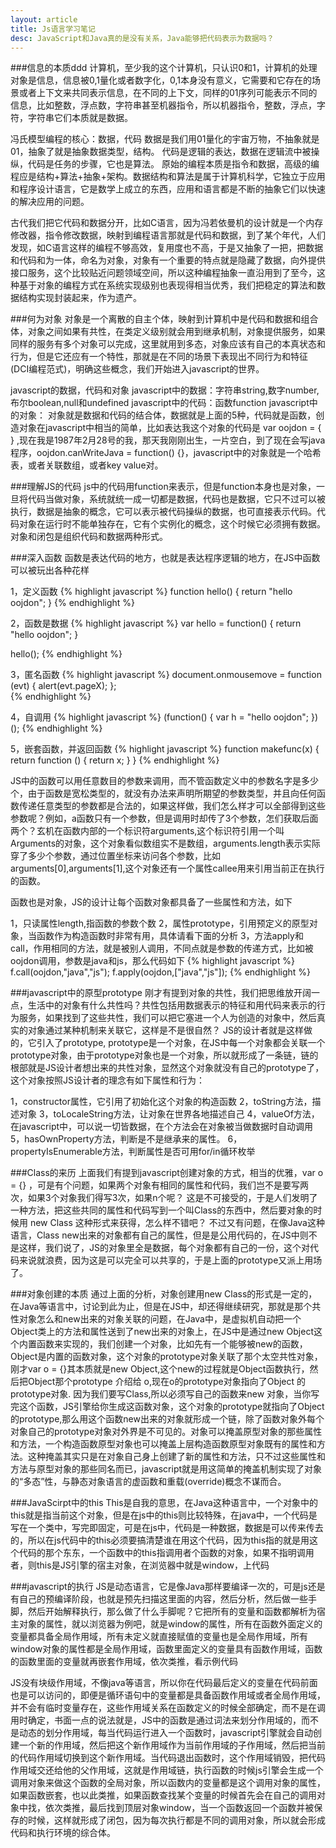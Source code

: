 ```yaml
---
layout: article
title: Js语言学习笔记
desc: JavaScript和Java真的是没有关系，Java能够把代码表示为数据吗？
---
```


###信息的本质ddd
计算机，至少我的这个计算机，只认识0和1，计算机的处理对象是信息，信息被0,1量化或者数字化，0,1本身没有意义，它需要和它存在的场景或者上下文来共同表示信息，在不同的上下文，同样的01序列可能表示不同的信息，比如整数，浮点数，字符串甚至机器指令，所以机器指令，整数，浮点，字符，字符串它们本质就是数据。

冯氏模型编程的核心：数据，代码
数据是我们用01量化的宇宙万物，不抽象就是01，抽象了就是抽象数据类型，结构。
代码是逻辑的表达，数据在逻辑流中被操纵，代码是任务的步骤，它也是算法。
原始的编程本质是指令和数据，高级的编程应是结构+算法+抽象+架构。数据结构和算法是属于计算机科学，它独立于应用和程序设计语言，它是数学上成立的东西，应用和语言都是不断的抽象它们以快速的解决应用的问题。
 
古代我们把它代码和数据分开，比如C语言，因为冯若依曼机的设计就是一个内存修改器，指令修改数据，映射到编程语言那就是代码和数据，到了某个年代，人们发现，如C语言这样的编程不够高效，复用度也不高，于是又抽象了一把，把数据和代码和为一体，命名为对象，对象有一个重要的特点就是隐藏了数据，向外提供接口服务，这个比较贴近问题领域空间，所以这种编程抽象一直沿用到了至今，这种基于对象的编程方式在系统实现级别也表现得相当优秀，我们把稳定的算法和数据结构实现封装起来，作为遗产。

###何为对象
对象是一个离散的自主个体，映射到计算机中是代码和数据和组合体，对象之间如果有共性，在类定义级别就会用到继承机制，对象提供服务，如果同样的服务有多个对象可以完成，这里就用到多态，对象应该有自己的本真状态和行为，但是它还应有一个特性，那就是在不同的场景下表现出不同行为和特征(DCI编程范式)，明确这些概念，我们开始进入javascript的世界。

javascript的数据，代码和对象
javascript中的数据：字符串string,数字number,布尔boolean,null和undefined
javascript中的代码：函数function
javascript中的对象： 对象就是数据和代码的结合体，数据就是上面的5种，代码就是函数，创造对象在javascript中相当的简单，比如表达我这个对象的代码是 var oojdon = { } ,现在我是1987年2月28号的我，那天我刚刚出生，一片空白，到了现在会写java程序，oojdon.canWriteJava = function() {}，javascript中的对象就是一个哈希表，或者关联数组，或者key value对。


###理解JS的代码
js中的代码用function来表示，但是function本身也是对象，一旦将代码当做对象，系统就统一成一切都是数据，代码也是数据，它只不过可以被执行，数据是抽象的概念，它可以表示被代码操纵的数据，也可直接表示代码。代码对象在运行时不能单独存在，它有个实例化的概念，这个时候它必须拥有数据。对象和闭包是组织代码和数据两种形式。
 
 
###深入函数
函数是表达代码的地方，也就是表达程序逻辑的地方，在JS中函数可以被玩出各种花样

1，定义函数
{% highlight javascript %}
function hello() {
      return "hello oojdon";
}
{% endhighlight %}

2，函数是数据
{% highlight javascript %}
var hello = function() {
     return "hello oojdon";
}

hello();
{% endhighlight %}

3，匿名函数
{% highlight javascript %}
document.onmousemove = function (evt) { alert(evt.pageX); };  
{% endhighlight %}

4，自调用
{% highlight javascript %}
(function() {
    var h = "hello oojdon";
})(); 
{% endhighlight %}

5，嵌套函数，并返回函数
{% highlight javascript %}
function  makefunc(x)  {
     return   function ()  {  return  x; } 
} 
{% endhighlight %}

JS中的函数可以用任意数目的参数来调用，而不管函数定义中的参数名字是多少个，由于函数是宽松类型的，就没有办法来声明所期望的参数类型，并且向任何函数传递任意类型的参数都是合法的，如果这样做，我们怎么样才可以全部得到这些参数呢？例如，a函数只有一个参数，但是调用时却传了3个参数，怎们获取后面两个？玄机在函数内部的一个标识符arguments,这个标识符引用一个叫Arguments的对象，这个对象看似数组实不是数组，arguments.length表示实际穿了多少个参数，通过位置坐标来访问各个参数，比如arguments[0],arguments[1],这个对象还有一个属性callee用来引用当前正在执行的函数。
 
函数也是对象，JS的设计让每个函数对象都具备了一些属性和方法，如下
 
1，只读属性length,指函数的参数个数
2，属性prototype，引用预定义的原型对象，当函数作为构造函数时非常有用，具体请看下面的分析
3，方法apply和call，作用相同的方法，就是被别人调用，不同点就是参数的传递方式，比如被oojdon调用，参数是java和js，那么代码如下
{% highlight javascript %}
f.call(oojdon,"java","js");
f.apply(oojdon,["java","js"]);
{% endhighlight %}


###javascript中的原型prototype
刚才有提到对象的共性，我们把思维放开阔一点，生活中的对象有什么共性吗？共性包括用数据表示的特征和用代码来表示的行为服务，如果找到了这些共性，我们可以把它塞进一个人为创造的对象中，然后真实的对象通过某种机制来关联它，这样是不是很自然？ JS的设计者就是这样做的，它引入了prototype, prototype是一个对象，在JS中每一个对象都会关联一个prototype对象，由于prototype对象也是一个对象，所以就形成了一条链，链的根部就是JS设计者想出来的共性对象，显然这个对象就没有自己的prototype了，这个对象按照JS设计者的理念有如下属性和行为：
 
1，constructor属性，它引用了初始化这个对象的构造函数
2，toString方法，描述对象
3，toLocaleString方法，让对象在世界各地描述自己
4，valueOf方法，在javascript中，可以说一切皆数据，在个方法会在对象被当做数据时自动调用
5，hasOwnProperty方法，判断是不是继承来的属性。
6，propertyIsEnumerable方法，判断属性是否可用for/in循环枚举


###Class的来历
上面我们有提到javascript创建对象的方式，相当的优雅，var o = {} ，可是有个问题，如果两个对象有相同的属性和代码，我们岂不是要写两次，如果3个对象我们得写3次，如果n个呢？ 这是不可接受的，于是人们发明了一种方法，把这些共同的属性和代码写到一个叫Class的东西中，然后要对象的时候用 new Class 这种形式来获得，怎么样不错吧？ 不过又有问题，在像Java这种语言，Class new出来的对象都有自己的属性，但是是公用代码的，在JS中则不是这样，我们说了，JS的对象里全是数据，每个对象都有自己的一份，这个对代码来说就浪费，因为这是可以完全可以共享的，于是上面的prototype又派上用场了。


###对象创建的本质
通过上面的分析，对象创建用new Class的形式是一定的，在Java等语言中，讨论到此为止，但是在JS中，却还得继续研究，那就是那个共性对象怎么和new出来的对象关联的问题，在Java中，是虚拟机自动把一个Object类上的方法和属性送到了new出来的对象上，在JS中是通过new Object这个内置函数来实现的，我们创建一个对象，比如先有一个能够被new的函数，Object是内置的函数对象，这个对象的prototype对象关联了那个太空共性对象，刚才var o = {}其本质就是new Object,这个new的过程就是Object函数执行，然后把Object那个prototype 介绍给 o,现在o的prototype对象指向了Object 的prototype对象.
因为我们要写Class,所以必须写自己的函数来new 对象，当你写完这个函数，JS引擎给你生成这函数对象，这个对象的prototype就指向了Object的prototype,那么用这个函数new出来的对象就形成一个链，除了函数对象外每个对象自己的prototype对象对外界是不可见的。对象可以掩盖原型对象的那些属性和方法，一个构造函数原型对象也可以掩盖上层构造函数原型对象既有的属性和方法。这种掩盖其实只是在对象自己身上创建了新的属性和方法，只不过这些属性和方法与原型对象的那些同名而已，javascript就是用这简单的掩盖机制实现了对象的“多态”性，与静态对象语言的虚函数和重载(override)概念不谋而合。


###JavaScirpt中的this
This是自我的意思，在Java这种语言中，一个对象中的this就是指当前这个对象，但是在js中的this则比较特殊，在java中，一个代码是写在一个类中，写完即固定，可是在js中，代码是一种数据，数据是可以传来传去的，所以在js代码中的this必须要搞清楚谁在用这个代码，因为this指的就是用这个代码的那个东东，一个函数中的this指调用者个函数的对象，如果不指明调用者，则this是JS引擎的宿主对象，在浏览器中就是window，上代码
 
 
###javascript的执行
JS是动态语言，它是像Java那样要编译一次的，可是js还是有自己的预编译阶段，也就是预先扫描<script></script>这里面的内容，然后分析，然后做一些手脚，然后开始解释执行，那么做了什么手脚呢？它把所有的变量和函数都解析为宿主对象的属性，就以浏览器为例吧，就是window的属性，所有在函数外面定义的变量都具备全局作用域，所有未定义就直接赋值的变量也是全局作用域，所有window对象的属性都是全局作用域，函数里面定义的变量具有函数作用域，函数的函数里面的变量就再嵌套作用域，依次类推，看示例代码

JS没有块级作用域，不像java等语言，所以你在代码最后定义的变量在代码前面也是可以访问的，即便是循环语句中的变量都是具备函数作用域或者全局作用域，并不会有临时变量存在，这些作用域关系在函数定义的时候全部确定，而不是在调用时确定，书面一点的说法就是，JS中的函数是通过词法来划分作用域的，而不是动态的划分作用域，每当代码运行进入一个函数时，javascript引擎就会自动创建一个新的作用域，然后把这个新作用域作为当前作用域的子作用域，然后把当前的代码作用域切换到这个新作用域。当代码退出函数时，这个作用域销毁，把代码作用域交还给他的父作用域，这就是作用域链，执行函数的时候js引擎会生成一个调用对象来做这个函数的全局对象，所以函数内的变量都是这个调用对象的属性，如果函数嵌套，也以此类推，如果函数查找某个变量的时候首先会在自己的调用对象中找，依次类推，最后找到顶层对象window，当一个函数返回一个函数并被保存的时候，这样就形成了闭包，因为每次执行都是不同的调用对象，所以就会形成代码和执行环境的综合体。

